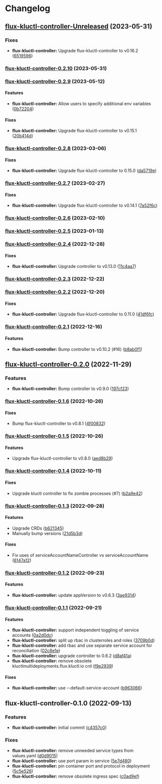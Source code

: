 # Changelog

## [flux-kluctl-controller-Unreleased](https://github.com/kluctl/charts/compare/flux-kluctl-controller-0.2.10...HEAD) (2023-05-31)

### Fixes

* **flux-kluctl-controller:** Upgrade flux-kluctl-controller to v0.16.2
([6519596](https://github.com/kluctl/charts/commit/6519596183dcf57649c18c46c71df7a79e767016))

### [flux-kluctl-controller-0.2.10](https://github.com/kluctl/charts/compare/flux-kluctl-controller-0.2.9...flux-kluctl-controller-0.2.10) (2023-05-31)

### [flux-kluctl-controller-0.2.9](https://github.com/kluctl/charts/compare/flux-kluctl-controller-0.2.8...flux-kluctl-controller-0.2.9) (2023-05-12)

#### Features

* **flux-kluctl-controller:** Allow users to specify additional env variables
([0b72204](https://github.com/kluctl/charts/commit/0b7220424e62404600bd776a260aef3b37930a53))

#### Fixes

* **flux-kluctl-controller:** Upgrade flux-kluctl-controller to v0.15.1
([20b414d](https://github.com/kluctl/charts/commit/20b414d8040e7de53bfa96734b0b7ba2ebca08d4))

### [flux-kluctl-controller-0.2.8](https://github.com/kluctl/charts/compare/flux-kluctl-controller-0.2.7...flux-kluctl-controller-0.2.8) (2023-03-06)

#### Fixes

* **flux-kluctl-controller:** Upgrade flux-kluctl-controller to 0.15.0
([da5719e](https://github.com/kluctl/charts/commit/da5719e78f563c39f2425bbe6206482abb8957d9))

### [flux-kluctl-controller-0.2.7](https://github.com/kluctl/charts/compare/flux-kluctl-controller-0.2.6...flux-kluctl-controller-0.2.7) (2023-02-27)

#### Fixes

* **flux-kluctl-controller:** Upgrade flux-kluctl-controller to v0.14.1
([7a52f6c](https://github.com/kluctl/charts/commit/7a52f6c185f163e4763488b672db8db17877fe97))

### [flux-kluctl-controller-0.2.6](https://github.com/kluctl/charts/compare/flux-kluctl-controller-0.2.5...flux-kluctl-controller-0.2.6) (2023-02-10)

### [flux-kluctl-controller-0.2.5](https://github.com/kluctl/charts/compare/flux-kluctl-controller-0.2.4...flux-kluctl-controller-0.2.5) (2023-01-13)

### [flux-kluctl-controller-0.2.4](https://github.com/kluctl/charts/compare/flux-kluctl-controller-0.2.3...flux-kluctl-controller-0.2.4) (2022-12-28)

#### Fixes

* **flux-kluctl-controller:** Upgrade controller to v0.13.0
([11c4aa7](https://github.com/kluctl/charts/commit/11c4aa754a98571858b73e4a5681e1844a6e1e0d))

### [flux-kluctl-controller-0.2.3](https://github.com/kluctl/charts/compare/flux-kluctl-controller-0.2.2...flux-kluctl-controller-0.2.3) (2022-12-22)

### [flux-kluctl-controller-0.2.2](https://github.com/kluctl/charts/compare/flux-kluctl-controller-0.2.1...flux-kluctl-controller-0.2.2) (2022-12-20)

#### Fixes

* **flux-kluctl-controller:** Upgrade flux-kluctl-controller to 0.11.0
([41df6fc](https://github.com/kluctl/charts/commit/41df6fc616e48cb2959511580d84b15ac8007514))

### [flux-kluctl-controller-0.2.1](https://github.com/kluctl/charts/compare/flux-kluctl-controller-0.2.0...flux-kluctl-controller-0.2.1) (2022-12-16)

#### Features

* **flux-kluctl-controller:** Bump controller to v0.10.2 (#16)
([b8ab0f1](https://github.com/kluctl/charts/commit/b8ab0f10e93392f13cd035d13fe884ea425c23f8))

## [flux-kluctl-controller-0.2.0](https://github.com/kluctl/charts/compare/flux-kluctl-controller-0.1.6...flux-kluctl-controller-0.2.0) (2022-11-29)

### Features

* **flux-kluctl-controller:** Bump controller to v0.9.0
([197cf23](https://github.com/kluctl/charts/commit/197cf231597c4e05d6fcc056a05a1a3c9b331fb7))

### [flux-kluctl-controller-0.1.6](https://github.com/kluctl/charts/compare/flux-kluctl-controller-0.1.5...flux-kluctl-controller-0.1.6) (2022-10-26)

#### Fixes

* Bump flux-kluctl-controller to v0.8.1
([4f00832](https://github.com/kluctl/charts/commit/4f0083290b789b292d4af05f4ff92cf05ec69f7f))

### [flux-kluctl-controller-0.1.5](https://github.com/kluctl/charts/compare/flux-kluctl-controller-0.1.4...flux-kluctl-controller-0.1.5) (2022-10-26)

#### Features

* Upgrade flux-kluctl-controller to v0.8.0
([aed8b29](https://github.com/kluctl/charts/commit/aed8b29bdf6456debedac2494e804bf5a5ee935c))

### [flux-kluctl-controller-0.1.4](https://github.com/kluctl/charts/compare/flux-kluctl-controller-0.1.3...flux-kluctl-controller-0.1.4) (2022-10-11)

#### Fixes

* Upgrade kluctl controller to fix zombie processes (#7)
([b2a9e42](https://github.com/kluctl/charts/commit/b2a9e426243ea116a0269523578ebacd2ed68574))

### [flux-kluctl-controller-0.1.3](https://github.com/kluctl/charts/compare/flux-kluctl-controller-0.1.2...flux-kluctl-controller-0.1.3) (2022-09-28)

#### Features

* Upgrade CRDs
([b621345](https://github.com/kluctl/charts/commit/b621345a1c096d1e39eb7bc90d4fbca1c758fadb))
* Manually bump versions
([21d5b3d](https://github.com/kluctl/charts/commit/21d5b3deb45d7daf03d26f9230405cff601c1fb9))

#### Fixes

* Fix uses of serviceAccountNameController vs serviceAccountName
([6147a12](https://github.com/kluctl/charts/commit/6147a12a4f3e0e6e7346cdd2b8515cd69bfd2d37))

### [flux-kluctl-controller-0.1.2](https://github.com/kluctl/charts/compare/flux-kluctl-controller-0.1.1...flux-kluctl-controller-0.1.2) (2022-09-23)

#### Features

* **flux-kluctl-controller:** update appVersion to v0.6.3
([3ae9314](https://github.com/kluctl/charts/commit/3ae9314d0f76099344ea960dfaf19da454691186))

### [flux-kluctl-controller-0.1.1](https://github.com/kluctl/charts/compare/flux-kluctl-controller-0.1.0...flux-kluctl-controller-0.1.1) (2022-09-21)

#### Features

* **flux-kluctl-controller:** support independent toggling of service accounts
([0a2d0dc](https://github.com/kluctl/charts/commit/0a2d0dc9ca2e77d5c44709af5abc7bf0c8fc3302))
* **flux-kluctl-controller:** split up rbac in clusterroles and roles
([3709b0d](https://github.com/kluctl/charts/commit/3709b0d104c2ac076903f3ae1251651b8d7b6742))
* **flux-kluctl-controller:** add rbac and use separate service account for
reconciliation
([02c8e1e](https://github.com/kluctl/charts/commit/02c8e1e00b104a443d851e7ddd9cd8ac4a3baa7c))
* **flux-kluctl-controller:** upgrade controller to 0.6.2
([d8af41a](https://github.com/kluctl/charts/commit/d8af41a6131383c02088b3e88ac86f919c5245b8))
* **flux-kluctl-controller:** remove obsolete
kluctlmultideployments.flux.kluctl.io crd
([f9e2939](https://github.com/kluctl/charts/commit/f9e293911d5bd8631c9fb806c46477044013a147))

#### Fixes

* **flux-kluctl-controller:** use --default-service-account
([b963066](https://github.com/kluctl/charts/commit/b96306668d5f236fc4a9557d3dbecef4e1d683d1))

## flux-kluctl-controller-0.1.0 (2022-09-13)

### Features

* **flux-kluctl-controller:** initial commit
([c4357c0](https://github.com/kluctl/charts/commit/c4357c0bf2bcbe194b057091df9e9ea1723457ca))

### Fixes

* **flux-kluctl-controller:** remove unneeded service types from values.yaml
([d0d9015](https://github.com/kluctl/charts/commit/d0d9015e4cdbc391f97be651a84e86a249ba713f))
* **flux-kluctl-controller:** use port param in service
([5e7d480](https://github.com/kluctl/charts/commit/5e7d48009bfbf24d7f2c18c667e41f52ec3fc6b1))
* **flux-kluctl-controller:** pin container port and protocol in deployment
([5c5e526](https://github.com/kluctl/charts/commit/5c5e5268baefe07357c086dd299c94e14085928c))
* **flux-kluctl-controller:** remove obsolete ingress spec
([c0ad9ef](https://github.com/kluctl/charts/commit/c0ad9ef5f6399e2e04ee2849473e764a9627dbe9))
